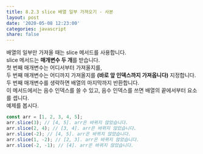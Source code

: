 ```yaml
---
title: 8.2.3 slice 배열 일부 가져오기 - 사본
layout: post
date: '2020-05-08 12:23:00'
categories: javascript
share: false
---
```


배열의 일부만 가져올 때는 slice 메서드를 사용합니다.  
slice 메서드는 **매개변수 두 개**를 받습니다.  
첫 번째 매개변수는 어디서부터 가져올지를,  
두 번째 매개변수는 어디까지 가져올지를 **(바로 앞 인덱스까지 가져옵니다)** 지정합니다.  
두 번째 매개변수를 생략하면 배열의 마지막까지 반환합니다.  
이 메서드에서는 음수 인덱스를 쓸 수 있고, 음수 인덱스를 쓰면 배열의 끝에서부터 요소를 셉니다.  
예제를 봅시다.

```javascript
const arr = [1, 2, 3, 4, 5];
arr.slice(3); // [4, 5]. arr은 바뀌지 않았습니다.
arr.slice(2, 4); // [3, 4]. arr은 바뀌지 않았습니다.
arr.slice(-2); // [4, 5]. arr은 바뀌지 않았습니다.
arr.slice(1, -2); // [2, 3]. arr은 바뀌지 않았습니다.
arr.slice(-2, -1); // [4]. arr은 바뀌지 않았습니다.
```